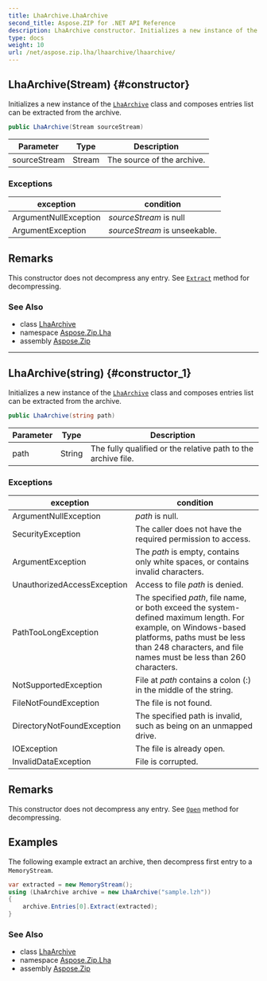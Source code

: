 ```yaml
---
title: LhaArchive.LhaArchive
second_title: Aspose.ZIP for .NET API Reference
description: LhaArchive constructor. Initializes a new instance of the LhaArchive class and composes entries list can be extracted from the archive
type: docs
weight: 10
url: /net/aspose.zip.lha/lhaarchive/lhaarchive/
---
```

## LhaArchive(Stream) {#constructor}

Initializes a new instance of the [`LhaArchive`](../) class and composes entries list can be extracted from the archive.

```csharp
public LhaArchive(Stream sourceStream)
```

| Parameter | Type | Description |
| --- | --- | --- |
| sourceStream | Stream | The source of the archive. |

### Exceptions

| exception | condition |
| --- | --- |
| ArgumentNullException | *sourceStream* is null |
| ArgumentException | *sourceStream* is unseekable. |

## Remarks

This constructor does not decompress any entry. See [`Extract`](../../lhaarchiveentry/extract/) method for decompressing.

### See Also

* class [LhaArchive](../)
* namespace [Aspose.Zip.Lha](../../lhaarchive/)
* assembly [Aspose.Zip](../../../)

---

## LhaArchive(string) {#constructor_1}

Initializes a new instance of the [`LhaArchive`](../) class and composes entries list can be extracted from the archive.

```csharp
public LhaArchive(string path)
```

| Parameter | Type | Description |
| --- | --- | --- |
| path | String | The fully qualified or the relative path to the archive file. |

### Exceptions

| exception | condition |
| --- | --- |
| ArgumentNullException | *path* is null. |
| SecurityException | The caller does not have the required permission to access. |
| ArgumentException | The *path* is empty, contains only white spaces, or contains invalid characters. |
| UnauthorizedAccessException | Access to file *path* is denied. |
| PathTooLongException | The specified *path*, file name, or both exceed the system-defined maximum length. For example, on Windows-based platforms, paths must be less than 248 characters, and file names must be less than 260 characters. |
| NotSupportedException | File at *path* contains a colon (:) in the middle of the string. |
| FileNotFoundException | The file is not found. |
| DirectoryNotFoundException | The specified path is invalid, such as being on an unmapped drive. |
| IOException | The file is already open. |
| InvalidDataException | File is corrupted. |

## Remarks

This constructor does not decompress any entry. See [`Open`](../../../aspose.zip/archiveentry/open/) method for decompressing.

## Examples

The following example extract an archive, then decompress first entry to a `MemoryStream`.

```csharp
var extracted = new MemoryStream();
using (LhaArchive archive = new LhaArchive("sample.lzh"))
{
    archive.Entries[0].Extract(extracted);
}
```

### See Also

* class [LhaArchive](../)
* namespace [Aspose.Zip.Lha](../../lhaarchive/)
* assembly [Aspose.Zip](../../../)



